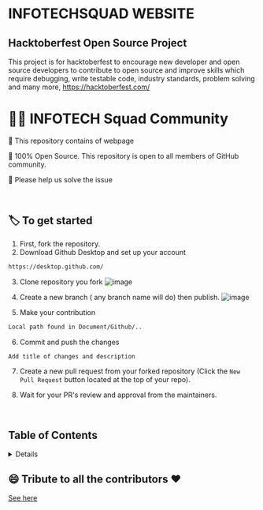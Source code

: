 # INFOTECHSQUAD WEBSITE



## Hacktoberfest Open Source Project

This project is for hacktoberfest to encourage new developer and open source developers to contribute to open source and improve skills which require debugging, write testable code, industry standards, problem solving and many more, https://hacktoberfest.com/
  
# 🐱‍💻 INFOTECH Squad Community 

📌 This repository contains of webpage

📌 100% Open Source. This repository is open to all members of GitHub community.

📌 Please help us solve the issue 

<br>

## 🏷️ To get started

1. First, fork the repository.
2. Download Github Desktop and set up your account

```markdown
https://desktop.github.com/
```

3. Clone repository you fork
![image](https://user-images.githubusercontent.com/64911590/194698791-093224bf-3361-4574-92aa-0737729e007f.png)


4. Create a new branch ( any branch name will do) then publish.
![image](https://user-images.githubusercontent.com/64911590/194698861-f6740a5d-6598-492d-884f-67eb1c7fbd4a.png)

5. Make your contribution

```markdown
Local path found in Document/Github/..

```
6. Commit and push the changes

```markdown
Add title of changes and description
```

7. Create a new pull request from your forked repository (Click the `New Pull Request` button located at the top of your repo).

8. Wait for your PR's review and approval from the maintainers.

  <br>
  
  
## Table of Contents

<details><ul>Project 1 </></details>
  
  
## 😄 Tribute to all the contributors ❤️

<a href= "https://jmdinela.github.io/WebDev/tributeforcontributer.html">See here</a>

